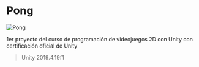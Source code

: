 # Pong

![Pong](https://static.platzi.com/media/landing-projects/Proyecto-Unity-2D.png)

1er proyecto del curso de programación de videojuegos 2D con Unity con certificación oficial de Unity
> Unity 2019.4.19f1
